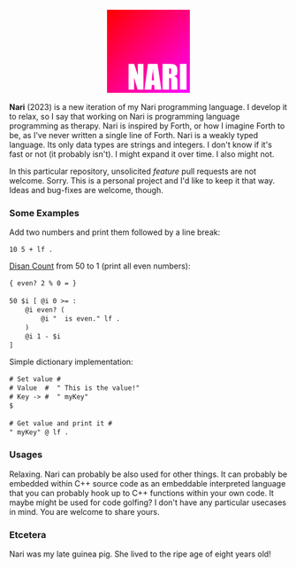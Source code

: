 <p align="center">
  <img src="https://raw.githubusercontent.com/Lartu/nari2023/main/nari.png">
</p>

**Nari** (2023) is a new iteration of my Nari programming language. I develop it to relax, so I say that working on Nari is programming language programming as therapy. Nari is inspired by Forth, or how I imagine Forth to be, as I've never written a single line of Forth. Nari is a weakly typed language. Its only data types are strings and integers. I don't know if it's fast or not (it probably isn't). I might expand it over time. I also might not.

In this particular repository, unsolicited *feature* pull requests are not welcome. Sorry. This is a personal project and I'd like to keep it that way. Ideas and bug-fixes are welcome, though.

### Some Examples

Add two numbers and print them followed by a line break:
```
10 5 + lf .
```

[Disan Count](https://esolangs.org/wiki/Disan_Count) from 50 to 1 (print all even numbers):

```
{ even? 2 % 0 = }

50 $i [ @i 0 >= :
    @i even? (
        @i "  is even." lf .
    )
    @i 1 - $i
]
```

Simple dictionary implementation:

```
# Set value #
# Value  #  " This is the value!"
# Key -> #  " myKey"
$

# Get value and print it #
" myKey" @ lf .
```

### Usages

Relaxing. Nari can probably be also used for other things. It can probably be embedded within C++ source code as an embeddable interpreted language that you can probably hook up to C++ functions within your own code. It maybe might be used for code golfing? I don't have any particular usecases in mind. You are welcome to share yours.


### Etcetera

Nari was my late guinea pig. She lived to the ripe age of eight years old!
